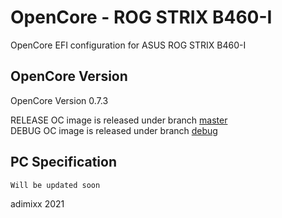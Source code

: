 # OpenCore - ROG STRIX B460-I

OpenCore EFI configuration for ASUS ROG STRIX B460-I

## OpenCore Version

OpenCore Version 0.7.3

RELEASE OC image is released under branch [master](https://github.com/adimixx/OC-ROGSTRIXB460I/tree/master)  
DEBUG OC image is released under branch [debug](https://github.com/adimixx/OC-ROGSTRIXB460I/tree/debug)

## PC Specification

```
Will be updated soon
```

adimixx 2021